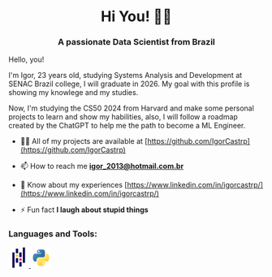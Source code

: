 <h1 align="center">Hi You! 🙂👋</h1>
<h3 align="center">A passionate Data Scientist from Brazil</h3>

Hello, you!

I'm Igor, 23 years old, studying Systems Analysis and Development at SENAC Brazil college, I will graduate in 2026.
My goal with this profile is showing my knowlege and my studies.

Now, I'm studying the CS50 2024 from Harvard and make some personal projects to learn and show my habilities, also, I will follow a roadmap created by the ChatGPT to help me the path to become a ML Engineer.


- 👨‍💻 All of my projects are available at [https://github.com/IgorCastrp](https://github.com/IgorCastrp)

- 📫 How to reach me **igor_2013@hotmail.com.br**

- 📄 Know about my experiences [https://www.linkedin.com/in/igorcastrp/](https://www.linkedin.com/in/igorcastrp/)

- ⚡ Fun fact **I laugh about stupid things**


<h3 align="left">Languages and Tools:</h3>
<p align="left"> <a href="https://pandas.pydata.org/" target="_blank" rel="noreferrer"> <img src="https://raw.githubusercontent.com/devicons/devicon/2ae2a900d2f041da66e950e4d48052658d850630/icons/pandas/pandas-original.svg" alt="pandas" width="40" height="40"/> </a> <a href="https://www.python.org" target="_blank" rel="noreferrer"> <img src="https://raw.githubusercontent.com/devicons/devicon/master/icons/python/python-original.svg" alt="python" width="40" height="40"/> </a> </p>
